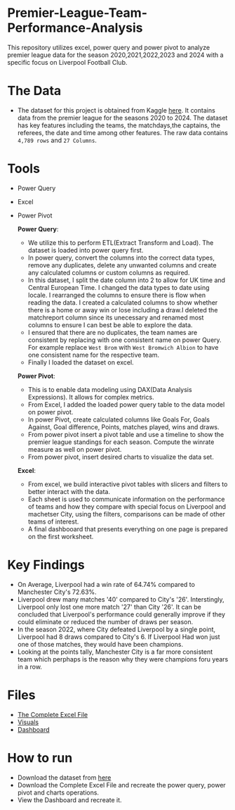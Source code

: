 # Premier-League-Team-Performance-Analysis
This repository utilizes excel, power query and power pivot to analyze premier league data for the season 2020,2021,2022,2023 and 2024 with a specific focus on Liverpool Football Club.

# The Data
- The dataset for this project is obtained from Kaggle [here](https://www.kaggle.com/datasets/sajkazmi/premier-league-matches). It contains data from the premier league for the seasons 2020 to 2024. The dataset has key features including the teams, the matchdays,the captains, the referees, the date and time among other features. The raw data contains `4,789 rows` and `27 Columns`. 

# Tools
- Power Query
- Excel
- Power Pivot

  **Power Query**:
   - We utilize this to perform ETL(Extract Transform and Load). The dataset is loaded into power query first.
   - In power query, convert the columns into the correct data types, remove any duplicates, delete any unwanted columns and create any calculated columns or custom columns as required.
   - In this dataset, I split the date column into 2 to allow for UK time and Central European Time. I changed the data types to date using locale. I rearranged the columns to ensure there is flow when reading the data. I created a calculated columns to show whether there is a home or away win or lose including a draw.I deleted the matchreport column since its unecessary and renamed most columns to ensure I can best be able to explore the data.
   - I ensured that there are no duplicates, the team names are consistent by replacing with one consistent name on power Query. For example replace `West Brom` with `West Bromwich Albion` to have one consistent name for the respective team.
   - Finally I loaded the dataset on excel.

  **Power Pivot**:
    - This is to enable data modeling using DAX(Data Analysis Expressions). It allows for complex metrics.
    - From Excel, I added the loaded power query table to the data model on power pivot.
    - In power Pivot, create calculated columns like Goals For, Goals Against, Goal difference, Points, matches played, wins and draws.
    - From power pivot insert a pivot table and use a timeline to show the premier league standings for each season. Compute the winrate measure as well on power pivot.
    - From power pivot, insert desired charts to visualize the data set.

  **Excel**:
  - From excel, we build interactive pivot tables with slicers and filters to better interact with the data.
  - Each sheet is used to communicate information on the performance of teams and how they compare with special focus on Liverpool and machetser City, using the filters, comparisons can be made of other teams of interest.
  - A final dashbooard that presents everything on one page is prepared on the first worksheet.
 
 # Key Findings
- On Average, Liverpool had a win rate of 64.74% compared to Manchester City's 72.63%.
- Liverpool drew many matches '40' compared to City's '26'. Interstingly, Liverpool only lost one more match '27' than City '26'. It can be concluded that Liverpool's performance could generally improve if they could eliminate or reduced the number of draws per season.
- In the season 2022, where City defeated Liverpool by a single point, Liverpool had 8 draws compared to City's 6. If Liverpool Had won just one of those matches, they would have been champions.
- Looking at the points tally, Manchester City is a far more consistent team which perphaps is the reason why they were champions foru years in a row.


 # Files
- [The Complete Excel File](Premier_League_Team_Performance_Analysis_Complete.xlsx)
- [Visuals](Visualizations)
- [Dashboard](Premier_League_Team_Performance_Analysis_Dashboard.pdf)

 # How to run
 - Download the dataset from [here]()
 - Download the Complete Excel File and recreate the power query, power pivot and charts operations.
 - View the Dashboard and recreate it.
 
